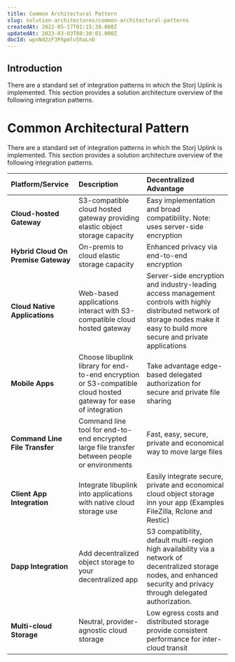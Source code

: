 ```yaml
---
title: Common Architectural Pattern
slug: solution-architectures/common-architectural-patterns
createdAt: 2022-05-17T01:15:39.000Z
updatedAt: 2023-03-03T08:30:01.000Z
docId: wpnNd2zF3PXpmlv5haLnO
---
```


## Introduction

There are a standard set of integration patterns in which the Storj Uplink is implemented.  This section provides a solution architecture overview of the following integration patterns.

# Common Architectural Pattern

There are a standard set of integration patterns in which the Storj Uplink is implemented.  This section provides a solution architecture overview of the following integration patterns.

| Platform/Service                    | Description                                                                                                      | **Decentralized Advantage**                                                                                                                                                        |
| :---------------------------------- | :--------------------------------------------------------------------------------------------------------------- | :--------------------------------------------------------------------------------------------------------------------------------------------------------------------------------- |
| **Cloud-hosted Gateway**            | S3-compatible cloud hosted gateway providing elastic object storage capacity                                     | Easy implementation and broad compatibility. Note: uses server-side encryption                                                                                                     |
| **Hybrid Cloud On Premise Gateway** | On-premis to cloud elastic storage capacity                                                                      | Enhanced privacy via end-to-end encryption                                                                                                                                         |
| **Cloud Native Applications**       | Web-based applications interact with  S3-compatible cloud hosted gateway                                         | Server-side encryption and industry-leading access management controls with highly distributed network of storage nodes make it easy to build more secure and private applications |
| **Mobile Apps**                     | Choose libuplink library for end-to-end encryption or S3-compatible cloud hosted gateway for ease of integration | Take advantage edge-based delegated authorization for secure and private file sharing                                                                                              |
| **Command Line File Transfer**      | Command line tool for end-to-end encrypted large file transfer between people or environments                    | Fast, easy, secure, private and economical way to move large files                                                                                                                 |
| **Client App Integration**          | Integrate libuplink into applications with native cloud storage use                                              | Easily integrate secure, private and economical cloud object storage inn your app (Examples FileZilla, Rclone and Restic)                                                          |
| **Dapp Integration**                | Add decentralized object storage to your decentralized app                                                       | S3 compatibility, default multi-region high availability via a network of decentralized storage nodes, and enhanced security and privacy through delegated authorization.          |
| **Multi-cloud Storage**             | Neutral, provider-agnostic cloud storage                                                                         | Low egress costs and distributed storage provide consistent performance for inter-cloud transit                                                                                    |

